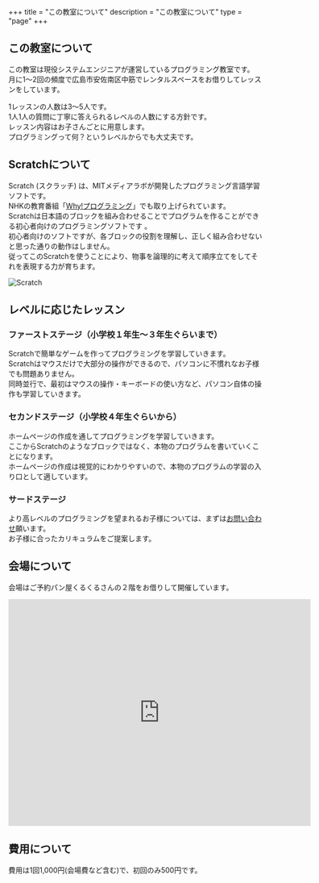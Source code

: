 +++
title = "この教室について"
description = "この教室について"
type = "page"
+++

## この教室について

この教室は現役システムエンジニアが運営しているプログラミング教室です。  
月に1〜2回の頻度で広島市安佐南区中筋でレンタルスペースをお借りしてレッスンをしています。  

1レッスンの人数は3〜5人です。  
1人1人の質問に丁寧に答えられるレベルの人数にする方針です。  
レッスン内容はお子さんごとに用意します。  
プログラミングって何？というレベルからでも大丈夫です。  

## Scratchについて

Scratch (スクラッチ) は、MITメディアラボが開発したプログラミング言語学習ソフトです。  
NHKの教育番組「[Why!プログラミング](http://www.nhk.or.jp/sougou/programming/)」でも取り上げられています。  
Scratchは日本語のブロックを組み合わせることでプログラムを作ることができる初心者向けのプログラミングソフトです 。  
初心者向けのソフトですが、各ブロックの役割を理解し、正しく組み合わせないと思った通りの動作はしません。  
従ってこのScratchを使うことにより、物事を論理的に考えて順序立てをしてそれを表現する力が育ちます。  

 ![Scratch](/img/about/scratch.png)  

## レベルに応じたレッスン

### ファーストステージ（小学校１年生〜３年生ぐらいまで）

Scratchで簡単なゲームを作ってプログラミングを学習していきます。  
Scratchはマウスだけで大部分の操作ができるので、パソコンに不慣れなお子様でも問題ありません。    
同時並行で、最初はマウスの操作・キーボードの使い方など、パソコン自体の操作も学習していきます。  

### セカンドステージ（小学校４年生ぐらいから）

ホームページの作成を通してプログラミングを学習していきます。  
ここからScratchのようなブロックではなく、本物のプログラムを書いていくことになります。  
ホームページの作成は視覚的にわかりやすいので、本物のプログラムの学習の入り口として適しています。  

### サードステージ

より高レベルのプログラミングを望まれるお子様については、まずは[お問い合わせ](/#contact)願います。  
お子様に合ったカリキュラムをご提案します。    

## 会場について

会場はご予約パン屋くるくるさんの２階をお借りして開催しています。  
<iframe src="https://www.google.com/maps/embed?pb=!1m18!1m12!1m3!1d3289.9238093244285!2d132.47962661483973!3d34.45408190389486!2m3!1f0!2f0!3f0!3m2!1i1024!2i768!4f13.1!3m3!1m2!1s0x355a9eaff07fda6f%3A0xf0883e0e86eebbd5!2z44GP44KL44GP44KL!5e0!3m2!1sja!2sjp!4v1549974555566" width="600" height="450" frameborder="0" style="border:0" allowfullscreen></iframe>

## 費用について

費用は1回1,000円(会場費など含む)で、初回のみ500円です。    